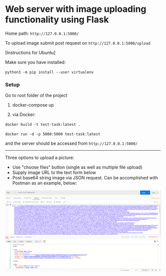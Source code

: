 # Web server with image uploading functionality using Flask
Home path: `http://127.0.0.1:5000/` 

To upload image submit post request on `http://127.0.0.1:5000/upload`


[Instructions for Ubuntu]

Make sure you have installed:

`python3 -m pip install --user virtualenv`



### Setup

Go to root folder of the project
1)  docker-compose up

2) via Docker:

`docker build -t test-task:latest .`

`docker run -d -p 5000:5000 test-task:latest`

and the server should be accessed from `http://127.0.0.1:5000/`

 
 ___________________________________
 
 Three options to upload a picture:
 - Use "choose files"  button (single as well as multiple file upload)
 - Supply image URL to the text form below
 - Post base64 string image via JSON request. Can be accomplished with Postman as an example, below:
 
 ![alt-text](PostmanJSON.png)




